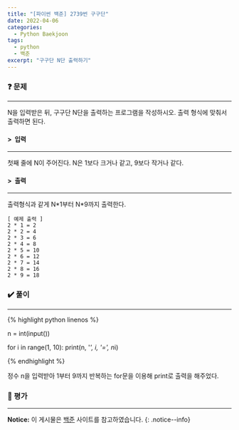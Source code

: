 ```yaml
---
title: "[파이썬 백준] 2739번 구구단"
date: 2022-04-06
categories:
  - Python Baekjoon
tags:
  - python
  - 백준
excerpt: "구구단 N단 출력하기"
---
```


### ❓ 문제

---

N을 입력받은 뒤, 구구단 N단을 출력하는 프로그램을 작성하시오. 출력 형식에 맞춰서 출력하면 된다.<br>


#### > &nbsp;입력

---

첫째 줄에 N이 주어진다. N은 1보다 크거나 같고, 9보다 작거나 같다.<br>


#### > &nbsp;출력

---

출력형식과 같게 N\*1부터 N\*9까지 출력한다.<br>

```
[ 예제 출력 ]
2 * 1 = 2
2 * 2 = 4
2 * 3 = 6
2 * 4 = 8
2 * 5 = 10
2 * 6 = 12
2 * 7 = 14
2 * 8 = 16
2 * 9 = 18
```

### ✔️ 풀이

---

{% highlight python linenos %}

n = int(input())

for i in range(1, 10):
    print(n, '*', i, '=', n*i)

{% endhighlight %}

정수 n을 입력받아 1부터 9까지 반복하는 for문을 이용해 print로 출력을 해주었다.


### 💬 평가

---



**Notice:** 이 게시물은 [백준](https://www.acmicpc.net/problem/2742) 사이트를 참고하였습니다.
{: .notice--info}
